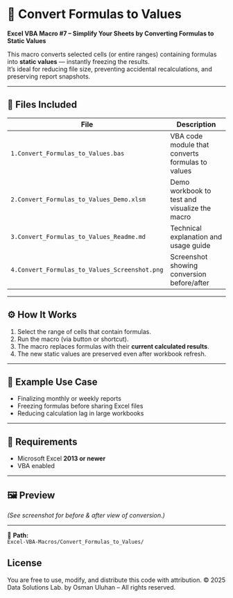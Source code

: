 # 🔢 Convert Formulas to Values

**Excel VBA Macro #7 – Simplify Your Sheets by Converting Formulas to Static Values**

This macro converts selected cells (or entire ranges) containing formulas into **static values** — instantly freezing the results.  
It’s ideal for reducing file size, preventing accidental recalculations, and preserving report snapshots.

---

## 📁 Files Included

| File | Description |
|------|--------------|
| `1.Convert_Formulas_to_Values.bas` | VBA code module that converts formulas to values |
| `2.Convert_Formulas_to_Values_Demo.xlsm` | Demo workbook to test and visualize the macro |
| `3.Convert_Formulas_to_Values_Readme.md` | Technical explanation and usage guide |
| `4.Convert_Formulas_to_Values_Screenshot.png` | Screenshot showing conversion before/after |

---

## ⚙️ How It Works

1. Select the range of cells that contain formulas.  
2. Run the macro (via button or shortcut).  
3. The macro replaces formulas with their **current calculated results**.  
4. The new static values are preserved even after workbook refresh.

---

## 🧠 Example Use Case

- Finalizing monthly or weekly reports  
- Freezing formulas before sharing Excel files  
- Reducing calculation lag in large workbooks  

---

## 🧾 Requirements

- Microsoft Excel **2013 or newer**  
- VBA enabled  

---

## 🖼️ Preview
*(See screenshot for before & after view of conversion.)*

---

📂 **Path:**  
`Excel-VBA-Macros/Convert_Formulas_to_Values/`

## License
You are free to use, modify, and distribute this code with attribution.
© 2025 Data Solutions Lab. by Osman Uluhan – All rights reserved.
